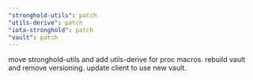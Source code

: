 ```yaml
---
"stronghold-utils": patch
"utils-derive": patch
"iota-stronghold": patch
"vault": patch
---
```


move stronghold-utils and add utils-derive for proc macros. 
rebuild vault and remove versioning. 
update client to use new vault. 